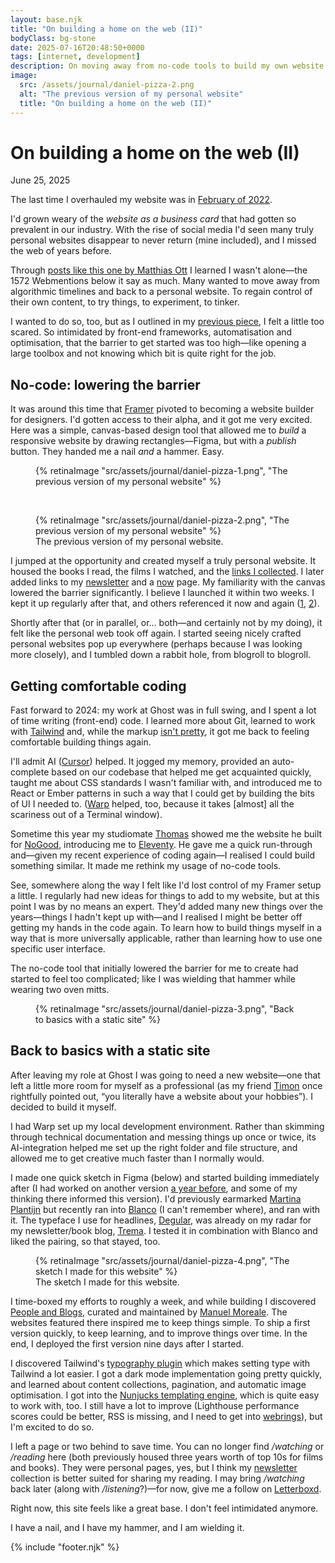 ```yaml
---
layout: base.njk
title: "On building a home on the web (II)"
bodyClass: bg-stone
date: 2025-07-16T20:48:50+0000
tags: [internet, development]
description: On moving away from no-code tools to build my own website.
image:
  src: /assets/journal/daniel-pizza-2.png
  alt: "The previous version of my personal website"
  title: "On building a home on the web (II)"
---
```


<div class="w-full max-w-lg ml-auto prose prose-lg font-serif pt-[25vh] dark:prose-invert">

<h1>On building a home on the web (II)</h1>
<span class="font-sans text-sm">June 25, 2025</span>

The last time I overhauled my website was in [February of 2022](/journal/building-home-web/ "My previous post on building a home on the web"). 

I'd grown weary of the _website as a business card_ that had gotten so prevalent in our industry. With the rise of social media I'd seen many truly personal websites disappear to never return (mine included), and I missed the web of years before. 

Through [posts like this one by Matthias Ott](https://matthiasott.com/articles/into-the-personal-website-verse?rel=daniel.pizza "Matthias Ott on the personal web") I learned I wasn't alone—the 1572 Webmentions below it say as much. Many wanted to move away from algorithmic timelines and back to a personal website. To regain control of their own content, to try things, to experiment, to tinker.

I wanted to do so, too, but as I outlined in my [previous piece](/journal/building-home-web/ "My previous post on building a home on the web"), I felt a little too scared. So intimidated by front-end frameworks, automatisation and optimisation, that the barrier to get started was too high—like opening a large toolbox and not knowing which bit is quite right for the job.

## No-code: lowering the barrier
It was around this time that [Framer](http://framer.com?rel=daniel.pizza "Framer") pivoted to becoming a website builder for designers. I'd gotten access to their alpha, and it got me very excited. Here was a simple, canvas-based design tool that allowed me to _build_ a responsive website by drawing rectangles—Figma, but with a _publish_ button. They handed me a nail _and_ a hammer. Easy.
</div>

<div class="sm:mt-32 mt-16 mb-16">
  <figure class="w-full">
    {% retinaImage "src/assets/journal/daniel-pizza-1.png", "The previous version of my personal website" %}
  </figure>
  <br />
   <figure class="w-full">
    {% retinaImage "src/assets/journal/daniel-pizza-2.png", "The previous version of my personal website" %}
    <figcaption class="pl-8 sm:pl-0">The previous version of my personal website.</figcaption>
  </figure>
</div>

<div class="w-full max-w-lg ml-auto prose prose-lg font-serif sm:mt-24 mt-16 dark:prose-invert">

I jumped at the opportunity and created myself a truly personal website. It housed the books I read, the films I watched, and the [links I collected](/links "My collected links"). I later added links to my [newsletter](/newsletter "My newsletter on books") and a [now](/now "What I'm up to now") page. My familiarity with the canvas lowered the barrier significantly. I believe I launched it within two weeks. I kept it up regularly after that, and others referenced it now and again ([1](https://projects.kwon.nyc/internet-is-fun/ "Rachel Kwon's mention of my website"), [2](https://thu-le.com/blogroll?ref=daniel.pizza "Thư Le's mention of my website")).

Shortly after that (or in parallel, or... both—and certainly not by my doing), it felt like the personal web took off again. I started seeing nicely crafted personal websites pop up everywhere (perhaps because I was looking more closely), and I tumbled down a rabbit hole, from blogroll to blogroll.

## Getting comfortable coding
Fast forward to 2024: my work at Ghost was in full swing, and I spent a lot of time writing (front-end) code. I learned more about Git, learned to work with [Tailwind](https://tailwindcss.com/?ref=daniel.pizza "Tailwind CSS") and, while the markup [isn't pretty](https://www.reddit.com/r/ProgrammerHumor/comments/1cbd630/knockknock/ "A Tailwind joke on Reddit"), it got me back to feeling comfortable building things again. 

I'll admit AI ([Cursor](http://cursor.com?ref=daniel.pizza)) helped. It jogged my memory, provided an auto-complete based on our codebase that helped me get acquainted quickly, taught me about CSS standards I wasn't familiar with, and introduced me to React or Ember patterns in such a way that I could get by building the bits of UI I needed to. ([Warp](http://warp.dev/?ref=daniel.pizza "Warp IDE") helped, too, because it takes [almost] all the scariness out of a Terminal window).

Sometime this year my studiomate [Thomas](https://thomasrohlfs.com/?ref=daniel.pizza "Thomas Rohlfs") showed me the website he built for [NoGood](https://nogood.studio/?ref=daniel.pizza "NoGood"), introducing me to [Eleventy](https://www.11ty.dev/ref=daniel.pizza "Eleventy"). He gave me a quick run-through and—given my recent experience of coding again—I realised I could build something similar. It made me rethink my usage of no-code tools. 

See, somewhere along the way I felt like I'd lost control of my Framer setup a little. I regularly had new ideas for things to add to my website, but at this point I was by no means an expert. They'd added many new things over the years—things I hadn't kept up with—and I realised I might be better off getting my hands in the code again. To learn how to build things myself in a way that is more universally applicable, rather than learning how to use one specific user interface.

The no-code tool that initially lowered the barrier for me to create had started to feel too complicated; like I was wielding that hammer while wearing two oven mitts. 
</div>

<div class="sm:mt-32 mt-16 mb-16">
   <figure class="w-full">
    {% retinaImage "src/assets/journal/daniel-pizza-3.png", "Back to basics with a static site" %}
  </figure>
</div>

<div class="w-full max-w-lg ml-auto prose prose-lg font-serif sm:mt-24 mt-16 dark:prose-invert">

## Back to basics with a static site
After leaving my role at Ghost I was going to need a new website—one that left a little more room for myself as a professional (as my friend [Timon](https://www.linkedin.com/in/timonvanreek "Timon van Reek on LinkedIn") once rightfully pointed out, “you literally have a website about your hobbies”). I decided to build it myself. 

I had Warp set up my local development environment. Rather than skimming through technical documentation and messing things up once or twice, its AI-integration helped me set up the right folder and file structure, and allowed me to get creative much faster than I normally would. 

I made one quick sketch in Figma (below) and started building immediately after (I had worked on another version [a year before](https://todays.design/dvdwinden/personal-website-v3-clvo1eynt007012xwzlneeuy1?ref=daniel.pizza "A previous sketch of my personal website"), and some of my thinking there informed this version). I'd previously earmarked [Martina Plantijn](https://klim.co.nz/retail-fonts/martina-plantijn/?ref=daniel.pizza "Martina Plantijn by Klim Type Foundry") but recently ran into [Blanco](https://www.fostertype.com/retail-type/blanco?ref=daniel.pizza "Blanco, by Foster Type") (I can't remember where), and ran with it. The typeface I use for headlines, [Degular](https://ohnotype.co/fonts/degular?ref=daniel.pizza "Degular, by Oh No Type Co."), was already on my radar for my newsletter/book blog, [Trema](http://trema.website?ref=daniel.pizza "Trema: one book recommendation, once every month"). I tested it in combination with Blanco and liked the pairing, so that stayed, too.
</div>

<div class="sm:mt-32 mt-16 mb-16">
   <figure class="w-full">
    {% retinaImage "src/assets/journal/daniel-pizza-4.png", "The sketch I made for this website" %}
    <figcaption class="pl-8 sm:pl-0">The sketch I made for this website.</figcaption>
  </figure>
</div>

<div class="w-full max-w-lg ml-auto prose prose-lg font-serif sm:mt-24 mt-16 dark:prose-invert">

I time-boxed my efforts to roughly a week, and while building I discovered [People and Blogs](https://peopleandblogs.com/ "People and Blogs"), curated and maintained by [Manuel Moreale](https://manuelmoreale.com/ "Manuel Moreale"). The websites featured there inspired me to keep things simple. To ship a first version quickly, to keep learning, and to improve things over time. In the end, I deployed the first version nine days after I started.

I discovered Tailwind's [typography plugin](https://github.com/tailwindlabs/tailwindcss-typography "Tailwind's typography plugin") which makes setting type with Tailwind a lot easier. I got a dark mode implementation going pretty quickly, and learned about content collections, pagination, and automatic image optimisation. I got into the [Nunjucks templating engine](https://mozilla.github.io/nunjucks/ "Nunjucks templating engine"), which is quite easy to work with, too. I still have a lot to improve (Lighthouse performance scores could be better, RSS is missing, and I need to get into [webrings](https://indieweb.org/webring?ref=daniel.pizza "Webrings")), but I'm excited to do so. 

I left a page or two behind to save time. You can no longer find _/watching_ or _/reading_ here (both previously housed three years worth of top 10s for films and books). They were personal pages, yes, but I think my [newsletter](/newsletter "Newsletter entries") collection is better suited for sharing my reading. I may bring _/watching_ back later (along with _/listening_?)—for now, give me a follow on [Letterboxd](http://letterboxd.com/dvdwinden "Follow me on Letterboxd").

Right now, this site feels like a great base. I don't feel intimidated anymore. 

I have a nail, and I have my hammer, and I am wielding it.

{% include "footer.njk" %}

</div>